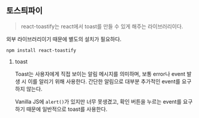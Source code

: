## 토스틔파이

> react-toastify는 react에서 toast를 만들 수 있게 해주는 라이브러리이다.

외부 라이브러리이기 때문에 별도의 설치가 필요하다.

```shell
npm install react-toastify
```

1. toast

   Toast는 사용자에게 직접 보이는 알림 메시지를 의미하며, 보통 error나 event 발생 시 이를 알리기 위해 사용한다. 간단한 알림으로 대부분 추가적인 event를 요구하지 않는다.

   Vanilla JS에 `alert()`가 있지만 너무 못생겼고, 확인 버튼을 누르는 event를 요구하기 때문에 일반적으로 toast를 사용한다.
